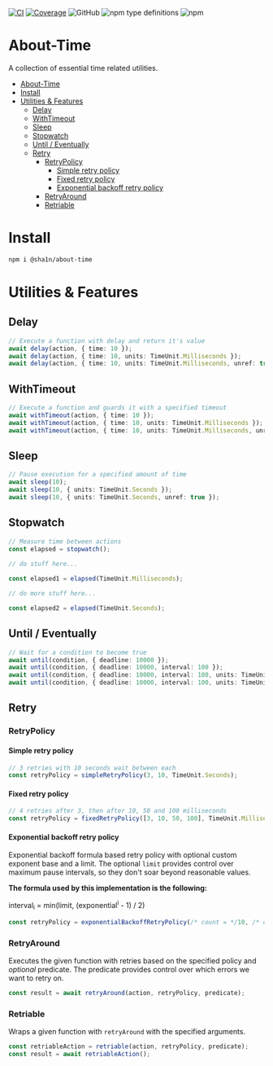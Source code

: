 [![CI](https://github.com/sha1n/about-time/actions/workflows/ci.yml/badge.svg)](https://github.com/sha1n/about-time/actions/workflows/ci.yml)
[![Coverage](https://github.com/sha1n/about-time/actions/workflows/coverage.yml/badge.svg)](https://github.com/sha1n/about-time/actions/workflows/coverage.yml)
![GitHub](https://img.shields.io/github/license/sha1n/about-time)
![npm type definitions](https://img.shields.io/npm/types/@sha1n/about-time)
![npm](https://img.shields.io/npm/v/@sha1n/about-time)


# About-Time

A collection of essential time related utilities.

- [About-Time](#about-time)
- [Install](#install)
- [Utilities & Features](#utilities--features)
  - [Delay](#delay)
  - [WithTimeout](#withtimeout)
  - [Sleep](#sleep)
  - [Stopwatch](#stopwatch)
  - [Until / Eventually](#until--eventually)
  - [Retry](#retry)
    - [RetryPolicy](#retrypolicy)
      - [Simple retry policy](#simple-retry-policy)
      - [Fixed retry policy](#fixed-retry-policy)
      - [Exponential backoff retry policy](#exponential-backoff-retry-policy)
    - [RetryAround](#retryaround)
    - [Retriable](#retriable)


# Install
```bash
npm i @sha1n/about-time
```

# Utilities & Features
## Delay
```ts
// Execute a function with delay and return it's value
await delay(action, { time: 10 });
await delay(action, { time: 10, units: TimeUnit.Milliseconds });
await delay(action, { time: 10, units: TimeUnit.Milliseconds, unref: true });
```

## WithTimeout
```ts
// Execute a function and guards it with a specified timeout
await withTimeout(action, { time: 10 });
await withTimeout(action, { time: 10, units: TimeUnit.Milliseconds });
await withTimeout(action, { time: 10, units: TimeUnit.Milliseconds, unref: true });
```

## Sleep
```ts
// Pause execution for a specified amount of time
await sleep(10);
await sleep(10, { units: TimeUnit.Seconds });
await sleep(10, { units: TimeUnit.Seconds, unref: true });
```

## Stopwatch
```ts
// Measure time between actions
const elapsed = stopwatch();
    
// do stuff here...

const elapsed1 = elapsed(TimeUnit.Milliseconds);

// do more stuff here...

const elapsed2 = elapsed(TimeUnit.Seconds);
```

## Until / Eventually
```ts
// Wait for a condition to become true
await until(condition, { deadline: 10000 });
await until(condition, { deadline: 10000, interval: 100 });
await until(condition, { deadline: 10000, interval: 100, units: TimeUnit.Milliseconds });
await until(condition, { deadline: 10000, interval: 100, units: TimeUnit.Milliseconds, unref: true });
```

## Retry

### RetryPolicy
#### Simple retry policy
```ts
// 3 retries with 10 seconds wait between each
const retryPolicy = simpleRetryPolicy(3, 10, TimeUnit.Seconds);
```

#### Fixed retry policy
```ts
// 4 retries after 3, then after 10, 50 and 100 milliseconds
const retryPolicy = fixedRetryPolicy([3, 10, 50, 100], TimeUnit.Milliseconds);
```

#### Exponential backoff retry policy
Exponential backoff formula based retry policy with optional custom exponent base and a limit. 
The optional `limit` provides control over maximum pause intervals, so they don't soar beyond reasonable values.

**The formula used by this implementation is the following:** 

interval<sub>i</sub> = min(limit, (exponential<sup>i</sup> - 1) / 2)

```ts
const retryPolicy = exponentialBackoffRetryPolicy(/* count = */10, /* opts?: { exponential?: number, limit?: number, units?: TimeUnit }*/);
```

### RetryAround
Executes the given function with retries based on the specified policy and *optional* predicate.
The predicate provides control over which errors we want to retry on.
```ts
const result = await retryAround(action, retryPolicy, predicate);
```

### Retriable
Wraps a given function with `retryAround` with the specified arguments.
```ts
const retriableAction = retriable(action, retryPolicy, predicate);
const result = await retriableAction();
```
